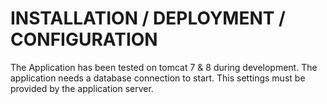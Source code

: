 INSTALLATION / DEPLOYMENT / CONFIGURATION
=========================================

The Application has been tested on tomcat 7 & 8 during development. The application
needs a database connection to start. This settings must be provided by the
application server.

